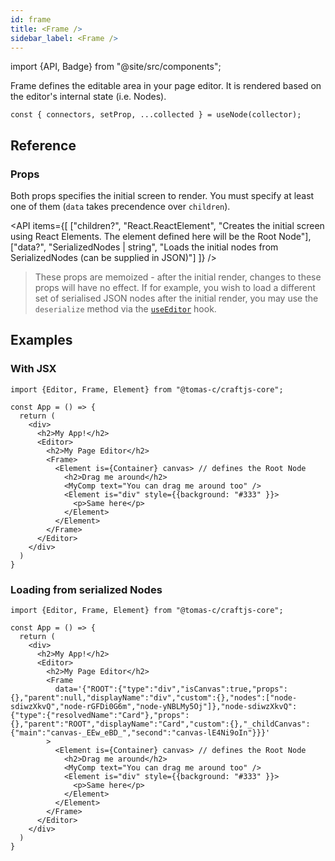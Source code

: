 ```yaml
---
id: frame
title: <Frame />
sidebar_label: <Frame />
---
```


import {API, Badge} from "@site/src/components";

<Badge type="component" />

Frame defines the editable area in your page editor. It is rendered based on the editor's internal state (i.e. Nodes).

```tsx
const { connectors, setProp, ...collected } = useNode(collector);
```



## Reference
### Props
Both props specifies the initial screen to render. You must specify at least one of them (`data` takes precendence over `children`).

<API items={[
  ["children?", "React.ReactElement", "Creates the initial screen using React Elements. The element defined here will be the Root Node"],
  ["data?", "SerializedNodes | string", "Loads the initial nodes from SerializedNodes (can be supplied in JSON)"]
]} />

> These props are memoized - after the initial render, changes to these props will have no effect. If for example, you wish to load a different set of serialised JSON nodes after the initial render, you may use the `deserialize` method via the [`useEditor`](/docs/api/useEditor) hook.

## Examples

### With JSX
```tsx {9,10,16,17}
import {Editor, Frame, Element} from "@tomas-c/craftjs-core";

const App = () => {
  return (
    <div>
      <h2>My App!</h2>
      <Editor>
        <h2>My Page Editor</h2>
        <Frame> 
          <Element is={Container} canvas> // defines the Root Node
            <h2>Drag me around</h2>
            <MyComp text="You can drag me around too" />
            <Element is="div" style={{background: "#333" }}>
              <p>Same here</p>
            </Element>
          </Element>
        </Frame>
      </Editor>
    </div>
  )
}
```

### Loading from serialized Nodes
```tsx {10}
import {Editor, Frame, Element} from "@tomas-c/craftjs-core";

const App = () => {
  return (
    <div>
      <h2>My App!</h2>
      <Editor>
        <h2>My Page Editor</h2>
        <Frame
          data='{"ROOT":{"type":"div","isCanvas":true,"props":{},"parent":null,"displayName":"div","custom":{},"nodes":["node-sdiwzXkvQ","node-rGFDi0G6m","node-yNBLMy5Oj"]},"node-sdiwzXkvQ":{"type":{"resolvedName":"Card"},"props":{},"parent":"ROOT","displayName":"Card","custom":{},"_childCanvas":{"main":"canvas-_EEw_eBD_","second":"canvas-lE4Ni9oIn"}}}'
        > 
          <Element is={Container} canvas> // defines the Root Node
            <h2>Drag me around</h2>
            <MyComp text="You can drag me around too" />
            <Element is="div" style={{background: "#333" }}>
              <p>Same here</p>
            </Element>
          </Element>
        </Frame>
      </Editor>
    </div>
  )
}
```
